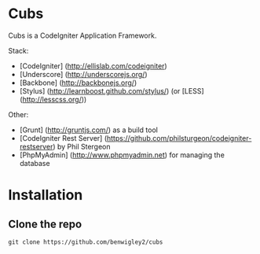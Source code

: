 Cubs
====

Cubs is a CodeIgniter Application Framework.

Stack:
* [CodeIgniter] (http://ellislab.com/codeigniter)
* [Underscore] (http://underscorejs.org/)
* [Backbone] (http://backbonejs.org/)
* [Stylus] (http://learnboost.github.com/stylus/) (or [LESS] (http://lesscss.org/))

Other:
* [Grunt] (http://gruntjs.com/) as a build tool
* [CodeIgniter Rest Server] (https://github.com/philsturgeon/codeigniter-restserver) by Phil Stergeon
* [PhpMyAdmin] (http://www.phpmyadmin.net) for managing the database

# Installation

## Clone the repo
	git clone https://github.com/benwigley2/cubs

